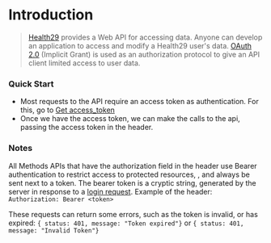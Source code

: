 # Introduction

> <a href="https://conectamosvalencia.com/" target="_blank">Health29</a> provides a Web API for accessing data. Anyone can develop an application to access and modify a Health29 user's data. <a href="https://oauth.net/2/" target="_blank">OAuth 2.0</a> (Implicit Grant) is used as an authorization protocol to give an API client limited access to user data.

### Quick Start
* Most requests to the API require an access token as authentication.
For this, go to  [Get access_token](#api-Access_token-signIn)
* Once we have the access token, we can make the calls to the api, passing the access token in the header.

### Notes
All Methods APIs that have the authorization field in the header use Bearer authentication to restrict access to protected resources, , and always be sent next to a token. The bearer token is a cryptic string, generated by the server in response to a [login request](#api-Access_token-signIn).
Example of the header: `Authorization: Bearer <token>`

These requests can return some errors, such as the token is invalid, or has expired:
 `{ status: 401, message: "Token expired"}` or `{ status: 401, message: "Invalid Token"}`
